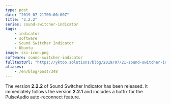 ```yaml
---
type: post
date: "2019-07-21T00:00:00Z"
title: "2.2.2"
series: sound-switcher-indicator
tags:
    - indicator
    - software
    - Sound Switcher Indicator
    - Ubuntu
image: ssi-icon.png
software: sound-switcher-indicator
fulltextUrl: "https://yktoo.solutions/blog/2019/07/21-sound-switcher-indicator-2.2.2/"
aliases:
    - /en/blog/post/348
---
```


The version **2.2.2** of Sound Switcher Indicator has been released. It immediately follows the version **2.2.1** and includes a hotfix for the PulseAudio auto-reconnect feature.
